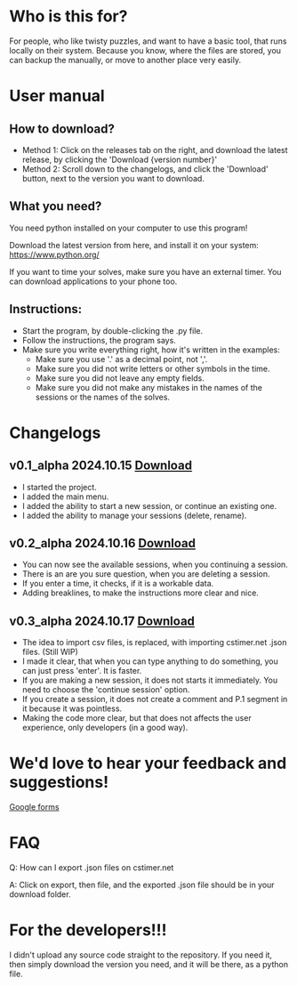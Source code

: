 # Who is this for?

For people, who like twisty puzzles, and want to have a basic tool, that runs locally on their system. Because you know, where the files are stored, you can backup the manually, or move to another place very easily.

# User manual

## How to download?

- Method 1: Click on the releases tab on the right, and download the latest release, by clicking the 'Download {version number}'
- Method 2: Scroll down to the changelogs, and click the 'Download' button, next to the version you want to download.

## What you need?

You need python installed on your computer to use this program!

Download the latest version from here, and install it on your system: https://www.python.org/

If you want to time your solves, make sure you have an external timer. You can download applications to your phone too.

## Instructions:

- Start the program, by double-clicking the .py file.
- Follow the instructions, the program says.
- Make sure you write everything right, how it's written in the examples:
    - Make sure you use '.' as a decimal point, not ','.
    - Make sure you did not write letters or other symbols in the time.
    - Make sure you did not leave any empty fields.
    - Make sure you did not make any mistakes in the names of the sessions or the names of the solves.

# Changelogs

## v0.1_alpha 2024.10.15 [Download](https://github.com/user-attachments/files/17379010/synex_cubing_tools_v0.1_alpha.zip)
- I started the project.
- I added the main menu.
- I added the ability to start a new session, or continue an existing one.
- I added the ability to manage your sessions (delete, rename).

## v0.2_alpha 2024.10.16 [Download](https://github.com/user-attachments/files/17401764/synex_cubing_tools_v0.2_alpha.zip)
- You can now see the available sessions, when you continuing a session.
- There is an are you sure question, when you are deleting a session.
- If you enter a time, it checks, if it is a workable data.
- Adding breaklines, to make the instructions more clear and nice.

## v0.3_alpha 2024.10.17 [Download](https://github.com/user-attachments/files/17412444/synex_cubing_tools_v0.3_alpha.zip)
- The idea to import csv files, is replaced, with importing cstimer.net .json files. (Still WIP)
- I made it clear, that when you can type anything to do something, you can just press 'enter'. It is faster.
- If you are making a new session, it does not starts it immediately. You need to choose the 'continue session' option.
- If you create a session, it does not create a comment and P.1 segment in it because it was pointless.
- Making the code more clear, but that does not affects the user experience, only developers (in a good way).

# We'd love to hear your feedback and suggestions!

[Google forms](https://forms.gle/JajjEokWRGWQeieD9)

# FAQ

Q: How can I export .json files on cstimer.net

A: Click on export, then file, and the exported .json file should be in your download folder.

# For the developers!!!

I didn't upload any source code straight to the repository. If you need it, then simply download the version you need, and it will be there, as a python file.
